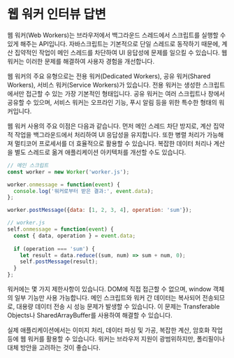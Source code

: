 # 웹 워커 인터뷰 답변

웹 워커(Web Workers)는 브라우저에서 백그라운드 스레드에서 스크립트를 실행할 수 있게 해주는 API입니다. 자바스크립트는 기본적으로 단일 스레드로 동작하기 때문에, 계산 집약적인 작업이 메인 스레드를 차단하여 UI 응답성에 문제를 일으킬 수 있습니다. 웹 워커는 이러한 문제를 해결하여 사용자 경험을 개선합니다.

웹 워커의 주요 유형으로는 전용 워커(Dedicated Workers), 공유 워커(Shared Workers), 서비스 워커(Service Workers)가 있습니다. 전용 워커는 생성한 스크립트에서만 접근할 수 있는 가장 기본적인 형태입니다. 공유 워커는 여러 스크립트나 창에서 공유할 수 있으며, 서비스 워커는 오프라인 기능, 푸시 알림 등을 위한 특수한 형태의 워커입니다.

웹 워커 사용의 주요 이점은 다음과 같습니다. 먼저 메인 스레드 차단 방지로, 계산 집약적 작업을 백그라운드에서 처리하여 UI 응답성을 유지합니다. 또한 병렬 처리가 가능해져 멀티코어 프로세서를 더 효율적으로 활용할 수 있습니다. 복잡한 데이터 처리나 계산을 별도 스레드로 옮겨 애플리케이션 아키텍처를 개선할 수도 있습니다.

```javascript
// 메인 스크립트
const worker = new Worker('worker.js');

worker.onmessage = function(event) {
  console.log('워커로부터 받은 결과:', event.data);
};

worker.postMessage({data: [1, 2, 3, 4], operation: 'sum'});

// worker.js
self.onmessage = function(event) {
  const { data, operation } = event.data;
  
  if (operation === 'sum') {
    let result = data.reduce((sum, num) => sum + num, 0);
    self.postMessage(result);
  }
};
```

워커에는 몇 가지 제한사항이 있습니다. DOM에 직접 접근할 수 없으며, window 객체의 일부 기능만 사용 가능합니다. 메인 스크립트와 워커 간 데이터는 복사되어 전송되므로, 대용량 데이터 전송 시 성능 문제가 발생할 수 있습니다. 이 문제는 Transferable Objects나 SharedArrayBuffer를 사용하여 해결할 수 있습니다.

실제 애플리케이션에서는 이미지 처리, 데이터 파싱 및 가공, 복잡한 계산, 암호화 작업 등에 웹 워커를 활용할 수 있습니다. 워커는 브라우저 지원이 광범위하지만, 폴리필이나 대체 방안을 고려하는 것이 좋습니다.